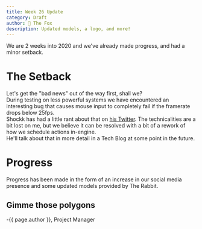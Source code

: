 ```yaml
---
title: Week 26 Update
category: Draft
author: 🦊 The Fox
description: Updated models, a logo, and more!
---
```


We are 2 weeks into 2020 and we've already made progress, and had a minor setback.

# The Setback

Let's get the "bad news" out of the way first, shall we?  
During testing on less powerful systems we have encountered an interesting bug that causes mouse input to completely fail if the framerate drops below 25fps.  
Shockk has had a little rant about that on [his Twitter](https://twitter.com/citrusponi/status/1216494721222283266). The technicalities are a bit lost on me, but we believe it can be resolved with a bit of a rework of how we schedule actions in-engine.  
He'll talk about that in more detail in a Tech Blog at some point in the future.

# Progress

Progress has been made in the form of an increase in our social media presence and some updated models provided by The Rabbit.

## Gimme those polygons



-{{ page.author }}, Project Manager